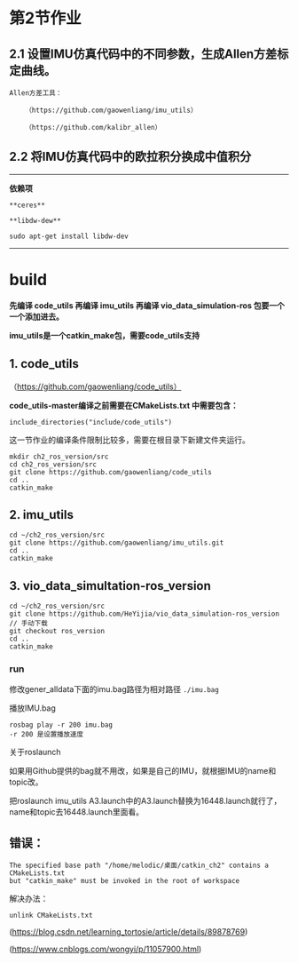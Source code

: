 # 第2节作业

## 2.1 设置IMU仿真代码中的不同参数，生成Allen方差标定曲线。

	Allen方差工具：

		（https://github.com/gaowenliang/imu_utils）

		（https://github.com/kalibr_allen）

## 2.2 将IMU仿真代码中的欧拉积分换成中值积分

---
**依赖项**

	**ceres**

	**libdw-dew**
```
sudo apt-get install libdw-dev
```


---
# build

**先编译 code_utils 再编译 imu_utils 再编译 vio_data_simulation-ros 包要一个一个添加进去。**

**imu_utils是一个catkin_make包，需要code_utils支持**

## 1. code_utils

（https://github.com/gaowenliang/code_utils）



**code_utils-master编译之前需要在CMakeLists.txt 中需要包含：**

```
include_directories("include/code_utils")

```

这一节作业的编译条件限制比较多，需要在根目录下新建文件夹运行。

```
mkdir ch2_ros_version/src
cd ch2_ros_version/src
git clone https://github.com/gaowenliang/code_utils
cd ..
catkin_make
```

## 2. imu_utils
```
cd ~/ch2_ros_version/src
git clone https://github.com/gaowenliang/imu_utils.git
cd ..
catkin_make
```

## 3. vio_data_simultation-ros_version
```
cd ~/ch2_ros_version/src
git clone https://github.com/HeYijia/vio_data_simulation-ros_version // 手动下载
git checkout ros_version
cd ..
catkin_make
```


### run

修改gener_alldata下面的imu.bag路径为相对路径
`./imu.bag`

播放IMU.bag

```
rosbag play -r 200 imu.bag
-r 200 是设置播放速度
```

关于roslaunch

如果用Github提供的bag就不用改，如果是自己的IMU，就根据IMU的name和topic改。

把roslaunch imu_utils A3.launch中的A3.launch替换为16448.launch就行了，name和topic去16448.launch里面看。



## 错误：
```
The specified base path "/home/melodic/桌面/catkin_ch2" contains a CMakeLists.txt
but "catkin_make" must be invoked in the root of workspace
```

解决办法：
```
unlink CMakeLists.txt
```


(https://blog.csdn.net/learning_tortosie/article/details/89878769)

(https://www.cnblogs.com/wongyi/p/11057900.html)
